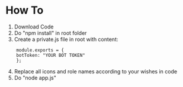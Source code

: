 # How To

1.  Download Code
2.  Do "npm install" in root folder
3.  Create a private.js file in root with content:

```
    module.exports = {
    botToken: "YOUR BOT TOKEN"
    };
```

4.  Replace all icons and role names according to your wishes in code
5.  Do "node app.js"

